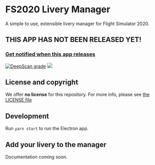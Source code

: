 # FS2020 Livery Manager

A simple to use, extensible livery manager for Flight Simulator 2020.

## THIS APP HAS NOT BEEN RELEASED YET!

### [Get notified when this app releases](https://github.com/MSFS-Mega-Pack/MSFS2020-livery-manager/issues/53)

[![DeepScan grade](https://deepscan.io/api/teams/10690/projects/13519/branches/230735/badge/grade.svg)](https://deepscan.io/dashboard#view=project&tid=10690&pid=13519&bid=230735) [![](https://github.com/MSFS-Mega-Pack/MSFS2020-livery-manager/workflows/Smoketest/badge.svg)](https://github.com/MSFS-Mega-Pack/MSFS2020-livery-manager/actions/)

## License and copyright

We offer **no license** for this repository. For more info, please see [the LICENSE file](LICENSE.md)

## Development

Run `yarn start` to run the Electron app.

## Add your livery to the manager

Documentation coming soon.
